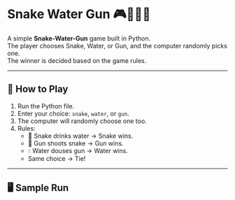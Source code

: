 # Snake Water Gun 🎮🐍💧🔫

A simple **Snake-Water-Gun** game built in Python.  
The player chooses Snake, Water, or Gun, and the computer randomly picks one.  
The winner is decided based on the game rules.  

---

## 🚀 How to Play
1. Run the Python file.
2. Enter your choice: `snake`, `water`, or `gun`.
3. The computer will randomly choose one too.
4. Rules:
   - 🐍 Snake drinks water → Snake wins.
   - 🔫 Gun shoots snake → Gun wins.
   - 💧 Water douses gun → Water wins.
   - Same choice → Tie!

---

## 🖥️ Sample Run
